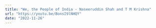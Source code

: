```yaml
---
title: "We, the People of India - Naseeruddin Shah and T M Krishna"
url: "https://youtu.be/BonsI9lNHQY"
date: "2022-11-26"
---
```

